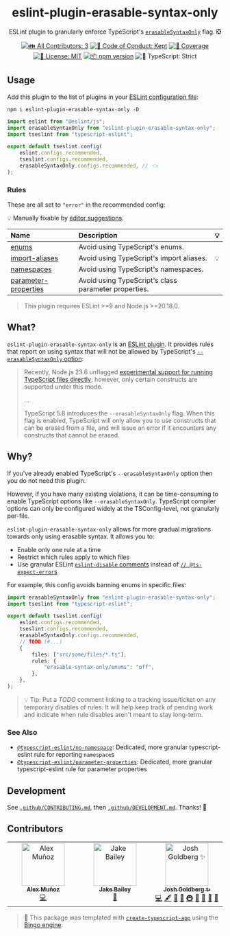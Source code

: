 <h1 align="center">eslint-plugin-erasable-syntax-only</h1>

<p align="center">
	ESLint plugin to granularly enforce TypeScript's <a href="https://devblogs.microsoft.com/typescript/announcing-typescript-5-8-rc/#the---erasablesyntaxonly-option"><code>erasableSyntaxOnly</code></a> flag.
	❎
</p>

<p align="center">
	<!-- prettier-ignore-start -->
	<!-- ALL-CONTRIBUTORS-BADGE:START - Do not remove or modify this section -->
	<a href="#contributors" target="_blank"><img alt="👪 All Contributors: 3" src="https://img.shields.io/badge/%F0%9F%91%AA_all_contributors-3-21bb42.svg" /></a>
<!-- ALL-CONTRIBUTORS-BADGE:END -->
	<!-- prettier-ignore-end -->
	<a href="https://github.com/JoshuaKGoldberg/eslint-plugin-erasable-syntax-only/blob/main/.github/CODE_OF_CONDUCT.md" target="_blank"><img alt="🤝 Code of Conduct: Kept" src="https://img.shields.io/badge/%F0%9F%A4%9D_code_of_conduct-kept-21bb42" /></a>
	<a href="https://codecov.io/gh/JoshuaKGoldberg/eslint-plugin-erasable-syntax-only" target="_blank"><img alt="🧪 Coverage" src="https://img.shields.io/codecov/c/github/JoshuaKGoldberg/eslint-plugin-erasable-syntax-only?label=%F0%9F%A7%AA%20coverage" /></a>
	<a href="https://github.com/JoshuaKGoldberg/eslint-plugin-erasable-syntax-only/blob/main/LICENSE.md" target="_blank"><img alt="📝 License: MIT" src="https://img.shields.io/badge/%F0%9F%93%9D_license-MIT-21bb42.svg"></a>
	<a href="http://npmjs.com/package/eslint-plugin-erasable-syntax-only"><img alt="📦 npm version" src="https://img.shields.io/npm/v/eslint-plugin-erasable-syntax-only?color=21bb42&label=%F0%9F%93%A6%20npm" /></a>
	<img alt="💪 TypeScript: Strict" src="https://img.shields.io/badge/%F0%9F%92%AA_typescript-strict-21bb42.svg" />
</p>

## Usage

Add this plugin to the list of plugins in your [ESLint configuration file](https://eslint.org/docs/latest/use/configure/configuration-files):

```shell
npm i eslint-plugin-erasable-syntax-only -D
```

```ts
import eslint from "@eslint/js";
import erasableSyntaxOnly from "eslint-plugin-erasable-syntax-only";
import tseslint from "typescript-eslint";

export default tseslint.config(
	eslint.configs.recommended,
	tseslint.configs.recommended,
	erasableSyntaxOnly.configs.recommended, // 👈
);
```

### Rules

These are all set to `"error"` in the recommended config:

<!-- begin auto-generated rules list -->

💡 Manually fixable by [editor suggestions](https://eslint.org/docs/latest/use/core-concepts#rule-suggestions).

| Name                                                       | Description                                          | 💡  |
| :--------------------------------------------------------- | :--------------------------------------------------- | :-- |
| [enums](docs/rules/enums.md)                               | Avoid using TypeScript's enums.                      |     |
| [import-aliases](docs/rules/import-aliases.md)             | Avoid using TypeScript's import aliases.             | 💡  |
| [namespaces](docs/rules/namespaces.md)                     | Avoid using TypeScript's namespaces.                 |     |
| [parameter-properties](docs/rules/parameter-properties.md) | Avoid using TypeScript's class parameter properties. |     |

<!-- end auto-generated rules list -->

> This plugin requires ESLint >=9 and Node.js >=20.18.0.

## What?

`eslint-plugin-erasable-syntax-only` is an [ESLint plugin](https://eslint.org/docs/latest/use/configure/plugins).
It provides rules that report on using syntax that will not be allowed by TypeScript's [`--erasableSyntaxOnly` option](https://devblogs.microsoft.com/typescript/announcing-typescript-5-8-beta/#the---erasablesyntaxonly-option):

> Recently, Node.js 23.6 unflagged [experimental support for running TypeScript files directly](https://nodejs.org/api/typescript.html#type-stripping); however, only certain constructs are supported under this mode.
>
> ...
>
> TypeScript 5.8 introduces the `--erasableSyntaxOnly` flag.
> When this flag is enabled, TypeScript will only allow you to use constructs that can be erased from a file, and will issue an error if it encounters any constructs that cannot be erased.

## Why?

If you've already enabled TypeScript's `--erasableSyntaxOnly` option then you do not need this plugin.

However, if you have many existing violations, it can be time-consuming to enable TypeScript options like `--erasableSyntaxOnly`.
TypeScript compiler options can only be configured widely at the TSConfig-level, not granularly per-file.

`eslint-plugin-erasable-syntax-only` allows for more gradual migrations towards only using erasable syntax.
It allows you to:

- Enable only one rule at a time
- Restrict which rules apply to which files
- Use granular ESLint [`eslint-disable` comments](https://eslint.org/docs/latest/use/configure/rules#using-configuration-comments-1) instead of [`// @ts-expect-error`s](https://www.learningtypescript.com/articles/comment-directives#ts-expect-error)

For example, this config avoids banning enums in specific files:

```ts
import erasableSyntaxOnly from "eslint-plugin-erasable-syntax-only";
import tseslint from "typescript-eslint";

export default tseslint.config(
	eslint.configs.recommended,
	tseslint.configs.recommended,
	erasableSyntaxOnly.configs.recommended,
	// TODO (#...)
	{
		files: ["src/some/files/*.ts"],
		rules: {
			"erasable-syntax-only/enums": "off",
		},
	},
);
```

> 💡 Tip: Put a _TODO_ comment linking to a tracking issue/ticket on any temporary disables of rules.
> It will help keep track of pending work and indicate when rule disables aren't meant to stay long-term.

### See Also

- [`@typescript-eslint/no-namespace`](https://typescript-eslint.io/rules/no-namespace): Dedicated, more granular typescript-eslint rule for reporting `namespace`s
- [`@typescript-eslint/parameter-properties`](https://typescript-eslint.io/rules/parameter-properties): Dedicated, more granular typescript-eslint rule for parameter properties

## Development

See [`.github/CONTRIBUTING.md`](./.github/CONTRIBUTING.md), then [`.github/DEVELOPMENT.md`](./.github/DEVELOPMENT.md).
Thanks! 💖

## Contributors

<!-- spellchecker: disable -->
<!-- ALL-CONTRIBUTORS-LIST:START - Do not remove or modify this section -->
<!-- prettier-ignore-start -->
<!-- markdownlint-disable -->
<table>
  <tbody>
    <tr>
      <td align="center" valign="top" width="14.28%"><a href="https://github.com/AlexMunoz"><img src="https://avatars.githubusercontent.com/u/3093946?v=4?s=100" width="100px;" alt="Alex Muñoz"/><br /><sub><b>Alex Muñoz</b></sub></a><br /><a href="https://github.com/JoshuaKGoldberg/eslint-plugin-erasable-syntax-only/commits?author=alexmunoz" title="Code">💻</a></td>
      <td align="center" valign="top" width="14.28%"><a href="https://jakebailey.dev"><img src="https://avatars.githubusercontent.com/u/5341706?v=4?s=100" width="100px;" alt="Jake Bailey"/><br /><sub><b>Jake Bailey</b></sub></a><br /><a href="https://github.com/JoshuaKGoldberg/eslint-plugin-erasable-syntax-only/issues?q=author%3Ajakebailey" title="Bug reports">🐛</a></td>
      <td align="center" valign="top" width="14.28%"><a href="http://www.joshuakgoldberg.com/"><img src="https://avatars.githubusercontent.com/u/3335181?v=4?s=100" width="100px;" alt="Josh Goldberg ✨"/><br /><sub><b>Josh Goldberg ✨</b></sub></a><br /><a href="https://github.com/JoshuaKGoldberg/eslint-plugin-erasable-syntax-only/commits?author=JoshuaKGoldberg" title="Code">💻</a> <a href="#content-JoshuaKGoldberg" title="Content">🖋</a> <a href="https://github.com/JoshuaKGoldberg/eslint-plugin-erasable-syntax-only/commits?author=JoshuaKGoldberg" title="Documentation">📖</a> <a href="#ideas-JoshuaKGoldberg" title="Ideas, Planning, & Feedback">🤔</a> <a href="#infra-JoshuaKGoldberg" title="Infrastructure (Hosting, Build-Tools, etc)">🚇</a> <a href="#maintenance-JoshuaKGoldberg" title="Maintenance">🚧</a> <a href="#projectManagement-JoshuaKGoldberg" title="Project Management">📆</a> <a href="#tool-JoshuaKGoldberg" title="Tools">🔧</a> <a href="https://github.com/JoshuaKGoldberg/eslint-plugin-erasable-syntax-only/issues?q=author%3AJoshuaKGoldberg" title="Bug reports">🐛</a></td>
    </tr>
  </tbody>
</table>

<!-- markdownlint-restore -->
<!-- prettier-ignore-end -->

<!-- ALL-CONTRIBUTORS-LIST:END -->
<!-- spellchecker: enable -->

> 💝 This package was templated with [`create-typescript-app`](https://github.com/JoshuaKGoldberg/create-typescript-app) using the [Bingo engine](https://create.bingo).
